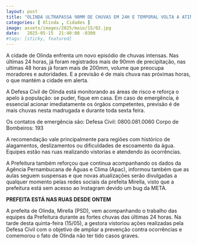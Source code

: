 ```yaml
---
layout: post
title: "OLINDA ULTRAPASSA 90MM DE CHUVAS EM 24H E TEMPORAL VOLTA A ATINGIR A CIDADE"
categories: [ Olinda , Cidades ]
image: assets/images/2025/maio/15/02.jpg
date:   2025-05-15  21:40:00 -0300
#tags: [sticky, featured]
---
```

A cidade de Olinda enfrenta um novo episódio de chuvas intensas. Nas últimas 24 horas, já foram registrados mais de 90mm de precipitação, nas ultimas 48 horas já foram mais de 200mm, volume que preocupa moradores e autoridades. E a previsão é de mais chuva nas próximas horas, o que mantém a cidade em alerta.

A Defesa Civil de Olinda está monitorando as áreas de risco e reforça o apelo à população: se puder, fique em casa. Em caso de emergência, é essencial acionar imediatamente os órgãos competentes, previsão é de mais chuvas nesta madrugada e durante toda sexta feira.

Os contatos de emergência são:
Defesa Civil: 0800.081.0060
Corpo de Bombeiros: 193

A recomendação vale principalmente para regiões com histórico de alagamentos, deslizamentos ou dificuldades de escoamento da água. Equipes estão nas ruas realizando vistorias e atendendo às ocorrências.

A Prefeitura também reforçou que continua acompanhando os dados da Agência Pernambucana de Águas e Clima (Apac), informou também que as aulas seguem suspensas e que novas atualizações serão divulgadas a qualquer momento pelas redes sociais da prefeita Mirella, visto que a prefeitura está sem acesso ao Instagram devido um bug da META.

**PREFEITA ESTÁ NAS RUAS DESDE ONTEM**

A prefeita de Olinda, Mirella (PSD), vem acompanhando o trabalho das equipes da Prefeitura durante as fortes chuvas das últimas 24 horas. Na tarde desta quinta-feira (15/05), a gestora vistoriou ações realizadas pela Defesa Civil com o objetivo de ampliar a prevenção contra ocorrências e comemorou o fato de Olinda não ter tido casos graves.
